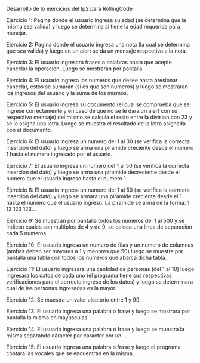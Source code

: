 Desarrollo de lo ejercicios del tp2 para RollingCode

Ejercicio 1: Pagina donde el usuario ingresa su edad (se determina que la misma sea valida) y luego se determina si tiene la edad requerida para manejar.

Ejercicio 2: Pagina donde el usuario ingresa una nota (la cual se determina que sea valida) y luego en un alert se da un mensaje respectivo a la nota.

Ejercicio 3: El usuario ingresara frases o palabras hasta que acepte cancelar la operacion. Luego se mostraran por pantalla.

Ejercicio 4: El usuario ingresa los numeros que desee hasta presionar cancelar, estos se sumaran (si es que son numeros) y luego se mostraran los ingresos del usuario y la suma de los mismos.

Ejercicio 5: El usuario ingresa su documento (el cual se comprueba que se ingrese correctamente y en caso de que no se le dara un alert con su respectivo mensaje) del mismo se calcula el resto entre la division con 23 y se le asigna una letra. Luego se muestra el resultado de la letra asignada con el documento.

Ejercicio 6: El usuario ingresa un numero del 1 al 30 (se verifica la correcta insercion del dato) y luego se arma una piramide creciente desde el numero 1 hasta el numero ingresado por el usuario.

Ejercicio 7: El usuario ingresa un numero del 1 al 50 (se verifica la correcta insercion del dato) y luego se arma una piramide decreciente desde el numero que el usuario ingreso hasta el numero 1.

Ejercicio 8: El usuario ingresa un numero del 1 al 50 (se verifica la correcta insercion del dato) y luego se armara una piramide creciente desde el 1 hasta el numero que el usuario ingreso. La piramide se arma de la forma:
1
12
123
123...

Ejercicio 9: Se muestran por pantalla todos los numeros del 1 al 500 y se indican cuales son multiplos de 4 y de 9, se coloca una linea de separacion cada 5 numeros.

Ejercicio 10: El usuario ingresa un numero de filas y un numero de columnas (ambas deben ser mayores a 1 y menores que 50) luego se muestra por pantalla una tabla con todos los numeros que abarca dicha tabla.

Ejercicio 11: El usuario ingresara una cantidad de personas (del 1 al 10) luego ingresara los datos de cada uno (el programa tiene sus respectivas verificaciones para el correcto ingreso de los datos) y luego se determinara cual de las personas ingresadas es la mayor.

Ejercicio 12: Se muestra un valor aleatorio entre 1 y 99.

Ejercicio 13: El usuario ingresa una palabra o frase y luego se mostrara por pantalla la misma en mayusculas.

Ejercicio 14: El usuario ingresa una palabra o frase y luego se muestra la misma separando caracter por caracter por un -.

Ejercicio 15: El usuario ingresa una palabra o frase y luego el programa contara las vocales que se encuentran en la misma.